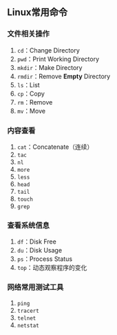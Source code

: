 ## Linux常用命令

### 文件相关操作

1. `cd`：Change Directory
2. `pwd`：Print Working Directory
3. `mkdir`：Make Directory
4. `rmdir`：Remove **Empty** Directory
5. `ls`：List
6. `cp`：Copy
7. `rm`：Remove
8. `mv`：Move

### 内容查看

1. `cat`：Concatenate（连续）
2. `tac`
3. `nl`
4. `more`
5. `less`
6. `head`
7. `tail`
8. `touch`
9. `grep`

### 查看系统信息

1. `df`：Disk Free
2. `du`：Disk Usage
3. `ps`：Process Status
4. `top`：动态观察程序的变化

### 网络常用测试工具

1. `ping`
2. `tracert`
3. `telnet`
4. `netstat`
